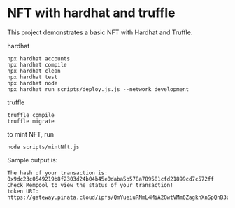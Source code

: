 # NFT with hardhat and truffle

This project demonstrates a basic NFT with Hardhat and Truffle. 

hardhat
```shell
npx hardhat accounts
npx hardhat compile
npx hardhat clean
npx hardhat test
npx hardhat node
npx hardhat run scripts/deploy.js.js --network development
```

truffle
```shell
truffle compile
truffle migrate
```

to mint NFT, run
```
node scripts/mintNft.js
```

Sample output is:
```
The hash of your transaction is:  0x9dc23c0549219b8f2303d24b04b45e0daba5b578a789581cfd21899cd7c572ff 
Check Mempool to view the status of your transaction!
token URI: https://gateway.pinata.cloud/ipfs/QmYueiuRNmL4MiA2GwtVMm6ZagknXnSpQnB3z2gWbz36hP
```
